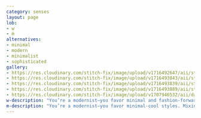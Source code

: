 ```yaml
---
category: senses
layout: page
lob:
- w
- m
alternatives: 
- minimal 	
- modern
- minimalist
- sophisticated 
gallery: 
- https://res.cloudinary.com/stitch-fix/image/upload/v1716492647/aii/style_shuffle/May_2024/22-11-18_Set_A_W_OLD_v17_1x1.jpg
- https://res.cloudinary.com/stitch-fix/image/upload/v1716493843/aii/style_shuffle/May_2024/2023-04-19_Set_A_W_OLD_v7_1x1.jpg
- https://res.cloudinary.com/stitch-fix/image/upload/v1716493839/aii/style_shuffle/May_2024/2023-04-19_Set_A_W_OLD_v5_1x1.jpg
- https://res.cloudinary.com/stitch-fix/image/upload/v1716493889/aii/style_shuffle/May_2024/2023-08-18_Still_Life_A31_W_OLD_0559_1x1.jpg
- https://res.cloudinary.com/stitch-fix/image/upload/v1707946532/aii/da_refresh/US_Womens_FixSpring24/2023-11-16_W_OLD_A26_00474_1x1.jpg
w-description: "You’re a modernist—you favor minimal and fashion-forward styles. Mixing the timeless with the trending is just your speed."
m-description: "You’re a modernist—you favor minimal-cool styles. Mixing the timeless with the trending is just your speed."
---
```


